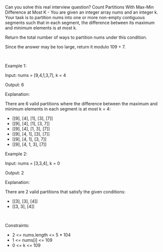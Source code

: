 Can you solve this real interview question? Count Partitions With Max-Min Difference at Most K - You are given an integer array nums and an integer k. Your task is to partition nums into one or more non-empty contiguous segments such that in each segment, the difference between its maximum and minimum elements is at most k.

Return the total number of ways to partition nums under this condition.

Since the answer may be too large, return it modulo 109 + 7.

 

Example 1:

Input: nums = [9,4,1,3,7], k = 4

Output: 6

Explanation:

There are 6 valid partitions where the difference between the maximum and minimum elements in each segment is at most k = 4:

 * [[9], [4], [1], [3], [7]]
 * [[9], [4], [1], [3, 7]]
 * [[9], [4], [1, 3], [7]]
 * [[9], [4, 1], [3], [7]]
 * [[9], [4, 1], [3, 7]]
 * [[9], [4, 1, 3], [7]]

Example 2:

Input: nums = [3,3,4], k = 0

Output: 2

Explanation:

There are 2 valid partitions that satisfy the given conditions:

 * [[3], [3], [4]]
 * [[3, 3], [4]]

 

Constraints:

 * 2 <= nums.length <= 5 * 104
 * 1 <= nums[i] <= 109
 * 0 <= k <= 109